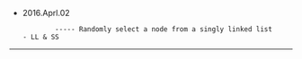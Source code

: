- 2016.Aprl.02

              ----- Randomly select a node from a singly linked list                    - LL & SS
---
